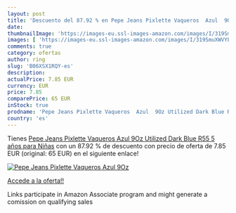 ```yaml
---
layout: post
title: 'Descuento del 87.92 % en Pepe Jeans Pixlette Vaqueros  Azul  9Oz '
date: 
thumbnailImage: 'https://images-eu.ssl-images-amazon.com/images/I/319SmuXWVYL._SL200_.jpg'
images: [ 'https://images-eu.ssl-images-amazon.com/images/I/319SmuXWVYL._SL200_.jpg' ]
comments: true
category: ofertas
author: ring
slug: 'B06XSX1RQY-es'
description:
actualPrice: 7.85 EUR
currency: EUR
price: 7.85
comparePrice: 65 EUR
inStock: true
prodname: 'Pepe Jeans Pixlette Vaqueros  Azul  9Oz Utilized Dark Blue R55   5 años para Niñas'
country: 'es'
---
```


Tienes [Pepe Jeans Pixlette Vaqueros  Azul  9Oz Utilized Dark Blue R55   5 años para Niñas](https://www.amazon.es/dp/B06XSX1RQY/?tag=tolees-21) con un 87.92 % de descuento con precio de oferta de 7.85 EUR (original: 65 EUR) en el siguiente enlace!

[![Pepe Jeans Pixlette Vaqueros  Azul  9Oz ](https://images-eu.ssl-images-amazon.com/images/I/319SmuXWVYL._SL200_.jpg)](https://www.amazon.es/dp/B06XSX1RQY/?tag=tolees-21)

[Accede a la oferta!!](https://www.amazon.es/dp/B06XSX1RQY/?tag=tolees-21)

Links participate in Amazon Associate program and might generate a comission on qualifying sales



